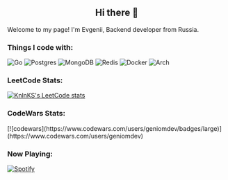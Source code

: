 <h2 align="center">Hi there 👋</h2> 

<p>Welcome to my page! I'm Evgenii, Backend developer from Russia.</p>

<h3>Things I code with:</h3>
 
![Go](https://img.shields.io/badge/go-%2300ADD8.svg?style=for-the-badge&logo=go&logoColor=white)
![Postgres](https://img.shields.io/badge/postgres-%23316192.svg?style=for-the-badge&logo=postgresql&logoColor=white)
![MongoDB](https://img.shields.io/badge/MongoDB-%234ea94b.svg?style=for-the-badge&logo=mongodb&logoColor=white)
![Redis](https://img.shields.io/badge/redis-%23DD0031.svg?style=for-the-badge&logo=redis&logoColor=white)
![Docker](https://img.shields.io/badge/docker-%230db7ed.svg?style=for-the-badge&logo=docker&logoColor=white)
![Arch](https://img.shields.io/badge/Arch%20Linux-1793D1?logo=arch-linux&logoColor=fff&style=for-the-badge)

<h3>LeetCode Stats:</h3>

[![KnlnKS's LeetCode stats](https://leetcode-stats-six.vercel.app/api?username=geniomdev&theme=dark)](https://leetcode.com/geniomdev/)

<h3>CodeWars Stats:</h3>
[![codewars](https://www.codewars.com/users/geniomdev/badges/large)](https://www.codewars.com/users/geniomdev)   

<h3>Now Playing:</h3>

[![Spotify](https://novatorem.bgstatic.vercel.app/api/spotify)](https://open.spotify.com/artist/6hyCmqlpgEhkMKKr65sFgI)
